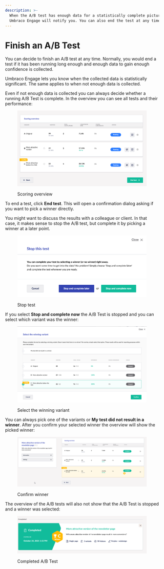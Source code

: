 ```yaml
---
description: >-
  When the A/B test has enough data for a statistically complete picture,
  Umbraco Engage will notify you. You can also end the test at any time.
---
```


# Finish an A/B Test

You can decide to finish an A/B test at any time. Normally, you would end a test if it has been running long enough and enough data to gain enough confidence is collected.

Umbraco Engage lets you know when the collected data is statistically significant. The same applies to when not enough data is collected.

Even if not enough data is collected you can always decide whether a running A/B Test is complete. In the overview you can see all tests and their performance:

<div align="left">

<figure><img src="../../.gitbook/assets/image (21).png" alt="Scoring overview"><figcaption><p>Scoring overview</p></figcaption></figure>

</div>

To end a test, click **End test**. This will open a confirmation dialog asking if you want to pick a winner directly.

You might want to discuss the results with a colleague or client. In that case, it makes sense to stop the A/B test, but complete it by picking a winner at a later point.

<div align="left">

<figure><img src="../../.gitbook/assets/image (22).png" alt="Stop test"><figcaption><p>Stop test</p></figcaption></figure>

</div>

If you select **Stop and complete now** the A/B Test is stopped and you can select which variant was the winner:

<div align="left">

<figure><img src="../../.gitbook/assets/image (23).png" alt="Select the winning variant"><figcaption><p>Select the winning variant</p></figcaption></figure>

</div>

You can always pick one of the variants or **My test did not result in a winner**. After you confirm your selected winner the overview will show the picked winner:

<div align="left">

<figure><img src="../../.gitbook/assets/image (24).png" alt="Confirm winner"><figcaption><p>Confirm winner</p></figcaption></figure>

</div>

The overview of the A/B tests will also not show that the A/B Test is stopped and a winner was selected:

<figure><img src="../../.gitbook/assets/image (25).png" alt="Completed A/B Test"><figcaption><p>Completed A/B Test</p></figcaption></figure>
